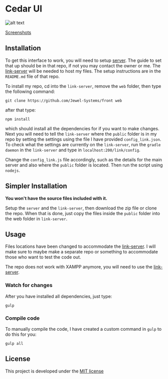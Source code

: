 # Cedar UI

![alt text](http://i.imgur.com/flbLz0l.png "Cedar House")

[Screenshots](http://imgur.com/a/i4tEc)

## Installation

To get this interface to work, you will need to setup [server](https://github.com/Jewel-Systems/server). The guide to set that up should be in that repo, if not you may contact the owner or me. The [link-server](https://github.com/Jewel-Systems/link-server) will be needed to host my files. The setup instructions are in the `README.md` file of that repo.

To install my repo, cd into the `link-server`, remove the `web` folder, then type the following command:

    git clone https://github.com/Jewel-Systems/front web

after that type:

    npm install

which should install all the dependencies for if you want to make changes. Next you will need to tell the `link-server` where the `public` folder is in my repo by setting the settings using the file I have provided `config_link.json`. To check what the settings are currently on the `link-server`, run the `gradle daemon` in the `link-server` and type in `localhost:200/link/config`.

Change the `config_link.js` file accordingly, such as the details for the main server and also where the `public` folder is located. Then run the script using `nodejs`.

## Simpler Installation

**You won't have the source files included with it.**

Setup the `server` and the `link-server`, then download the zip file or clone the repo. When that is done, just copy the files inside the `public` folder into the web folder in `link-server`.

## Usage

Files locations have been changed to accommodate the [link-server](https://github.com/Jewel-Systems/link-server). I will make sure to maybe make a separate repo or something to accommodate those who want to test the code out.

The repo does not work with XAMPP anymore, you will need to use the [link-server](https://github.com/Jewel-Systems/link-server).

### Watch for changes

After you have installed all dependencies, just type:

    gulp

### Compile code

To manually compile the code, I have created a custom command in `gulp` to do this for you:

    gulp all

## License
This project is developed under the [MIT license](LICENSE)
